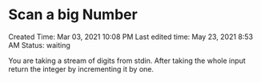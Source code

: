 # Scan a big Number

Created Time: Mar 03, 2021 10:08 PM
Last edited time: May 23, 2021 8:53 AM
Status: waiting

You are taking a stream of digits from stdin. After taking the whole input return the integer by incrementing it by one.